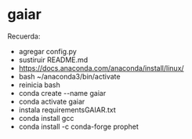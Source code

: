 # gaiar
Recuerda: 
- agregar config.py
- sustiruir README.md
- https://docs.anaconda.com/anaconda/install/linux/
- bash ~/anaconda3/bin/activate
- reinicia bash
- conda create --name gaiar
- conda activate gaiar
- instala requirementsGAIAR.txt
- conda install gcc
- conda install -c conda-forge prophet
